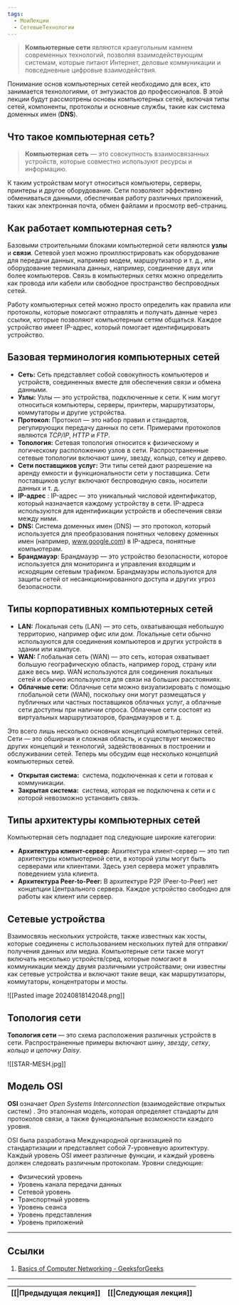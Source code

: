 ```yaml
---
tags:
  - МоиЛекции
  - СетевыеТехнологии
---
```

> **Компьютерные сети** являются краеугольным камнем современных технологий, позволяя взаимодействующим системам, которые питают Интернет, деловые коммуникации и повседневные цифровые взаимодействия. 

Понимание основ компьютерных сетей необходимо для всех, кто занимается технологиями, от энтузиастов до профессионалов. В этой лекции будут рассмотрены основы компьютерных сетей, включая типы сетей, компоненты, протоколы и основные службы, такие как система доменных имен (**DNS**).

## Что такое компьютерная сеть?

> **Компьютерная сеть** — это совокупность взаимосвязанных устройств, которые совместно используют ресурсы и информацию. 

К таким устройствам могут относиться компьютеры, серверы, принтеры и другое оборудование. Сети позволяют эффективно обмениваться данными, обеспечивая работу различных приложений, таких как электронная почта, обмен файлами и просмотр веб-страниц.

## Как работает компьютерная сеть?

Базовыми строительными блоками компьютерной сети являются **узлы** и **связи**. Сетевой узел можно проиллюстрировать как оборудование для передачи данных, например модем, маршрутизатор и т. д., или оборудование терминала данных, например, соединение двух или более компьютеров. Связь в компьютерных сетях можно определить как провода или кабели или свободное пространство беспроводных сетей.

Работу компьютерных сетей можно просто определить как правила или протоколы, которые помогают отправлять и получать данные через ссылки, которые позволяют компьютерным сетям общаться. Каждое устройство имеет IP-адрес, который помогает идентифицировать устройство.
## Базовая терминология компьютерных сетей

- **Сеть:** Сеть представляет собой совокупность компьютеров и устройств, соединенных вместе для обеспечения связи и обмена данными.
- **Узлы:** Узлы — это устройства, подключенные к сети. К ним могут относиться компьютеры, серверы, принтеры, маршрутизаторы, коммутаторы и другие устройства.
- **Протокол:** Протокол — это набор правил и стандартов, регулирующих передачу данных по сети. Примерами протоколов являются *TCP/IP*, *HTTP* и *FTP*.
- **Топология:** Сетевая топология относится к физическому и логическому расположению узлов в сети. Распространенные сетевые топологии включают шину, звезду, кольцо, сетку и дерево.
- **Сети поставщиков услуг:** Эти типы сетей дают разрешение на аренду емкости и функциональности сети у поставщика. Сети поставщиков услуг включают беспроводную связь, носители данных и т. д.
- **IP-адрес** : IP-адрес — это уникальный числовой идентификатор, который назначается каждому устройству в сети. IP-адреса используются для идентификации устройств и обеспечения связи между ними.
- **DNS:** Система доменных имен (DNS) — это протокол, который используется для преобразования понятных человеку доменных имен (например, www.google.com) в IP-адреса, понятные компьютерам.
- **Брандмауэр**: Брандмауэр — это устройство безопасности, которое используется для мониторинга и управления входящим и исходящим сетевым трафиком. Брандмауэры используются для защиты сетей от несанкционированного доступа и других угроз безопасности.

## Типы корпоративных компьютерных сетей

- **LAN:** Локальная сеть (LAN) — это сеть, охватывающая небольшую территорию, например офис или дом. Локальные сети обычно используются для соединения компьютеров и других устройств в здании или кампусе.[](https://www.geeksforgeeks.org/types-of-area-networks-lan-man-and-wan/)
- **WAN:** Глобальная сеть (WAN) — это сеть, которая охватывает большую географическую область, например город, страну или даже весь мир. WAN используются для соединения локальных сетей и обычно используются для связи на больших расстояниях.
- **Облачные сети:** Облачные сети можно визуализировать с помощью глобальной сети (WAN), поскольку они могут размещаться у публичных или частных поставщиков облачных услуг, а облачные сети доступны при наличии спроса. Облачные сети состоят из виртуальных маршрутизаторов, брандмауэров и т. д.

Это всего лишь несколько основных концепций компьютерных сетей. Сети — это обширная и сложная область, и существует множество других концепций и технологий, задействованных в построении и обслуживании сетей. Теперь мы обсудим еще несколько концепций компьютерных сетей.

- **Открытая система:**  система, подключенная к сети и готовая к коммуникации. 
- **Закрытая система:**  система, которая не подключена к сети и с которой невозможно установить связь.

## Типы архитектуры компьютерных сетей

Компьютерная сеть подпадает под следующие широкие категории:

- **Архитектура клиент-сервер:** Архитектура клиент-сервер — это тип архитектуры компьютерной сети, в которой узлы могут быть серверами или клиентами. Здесь узел сервера может управлять поведением узла клиента.
- **Архитектура Peer-to-Peer:** В архитектуре P2P (Peer-to-Peer) нет концепции Центрального сервера. Каждое устройство свободно для работы как клиент или сервер.

## Сетевые устройства

Взаимосвязь нескольких устройств, также известных как хосты, которые соединены с использованием нескольких путей для отправки/получения данных или медиа. Компьютерные сети также могут включать несколько устройств/сред, которые помогают в коммуникации между двумя различными устройствами; они известны как сетевые устройства и включают такие вещи, как маршрутизаторы, коммутаторы, концентраторы и мосты.

![[Pasted image 20240818142048.png]]

## Топология сети

**Топология сети** — это схема расположения различных устройств в сети. Распространенные примеры включают *шину*, *звезду*, *сетку*, *кольцо* и *цепочку Daisy*. 

![[STAR-MESH.jpg]]

## Модель OSI 

**OSI** означает *Open Systems Interconnection* (взаимодействие открытых систем) . Это эталонная модель, которая определяет стандарты для протоколов связи, а также функциональные возможности каждого уровня. 

OSI была разработана Международной организацией по стандартизации и представляет собой 7-уровневую архитектуру. Каждый уровень OSI имеет различные функции, и каждый уровень должен следовать различным протоколам. Уровни следующие: 

- Физический уровень
- Уровень канала передачи данных
- Сетевой уровень
- Транспортный уровень
- Уровень сеанса
- Уровень представления
- Уровень приложений


---
## Ссылки

1. [Basics of Computer Networking - GeeksforGeeks](https://www.geeksforgeeks.org/basics-computer-networking/)

---

| [[\|Предыдущая лекция]] | [[\|Следующая лекция]] |
| ----------------------- | ---------------------- |
